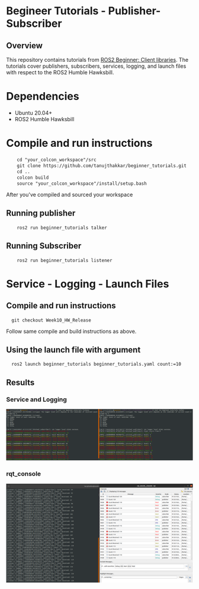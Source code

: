 # Begineer Tutorials - Publisher-Subscriber

## Overview
This repository contains tutorials from <a href="http://docs.ros.org/en/humble/Tutorials/Beginner-Client-Libraries.html">ROS2 Beginner: Client libraries</a>. The tutorials cover publishers, subscribers, services, logging, and launch files with respect to the ROS2 Humble Hawksbill.

# Dependencies
<ul>
  <li>Ubuntu 20.04+</li>
  <li>ROS2 Humble Hawksbill</li>
</ul>

# Compile and run instructions
```
    cd "your_colcon_workspace"/src
    git clone https://github.com/tanujthakkar/beginner_tutorials.git
    cd ..
    colcon build
    source "your_colcon_workspace"/install/setup.bash
```

After you've compiled and sourced your workspace

## Running publisher
```
    ros2 run beginner_tutorials talker
```

## Running Subscriber
```
    ros2 run beginner_tutorials listener
```

# Service - Logging - Launch Files

## Compile and run instructions
```
  git checkout Week10_HW_Release
```
Follow same compile and build instructions as above.

## Using the launch file with argument
```
  ros2 launch beginner_tutorials beginner_tutorials.yaml count:=10
```

## Results

### Service and Logging
![image](https://github.com/tanujthakkar/beginner_tutorials/blob/Week10_HW/beginner_tutorials/results/service_and_logging.png)

### rqt_console
![image](https://github.com/tanujthakkar/beginner_tutorials/blob/Week10_HW/beginner_tutorials/results/rqt_console_output.png)

